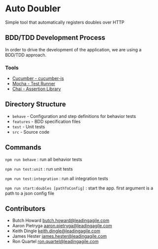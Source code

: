 # Auto Doubler

Simple tool that automatically registers doubles over HTTP

## BDD/TDD Development Process

In order to drive the development of the application, we are using a BDD/TDD approach.

### Tools
- [Cucumber - cucumber-js](https://cucumber.io/docs/installation/javascript/)
- [Mocha - Test Runner](https://mochajs.org/)
- [Chai - Assertion Library](https://www.chaijs.com/)


## Directory Structure
- `behave` - Configuration and step definitions for behavior tests
- `features` - BDD specification files
- `test` - Unit tests
- `src` - Source code


## Commands
`npm run behave`
: run all behavior tests

`npm run test:unit`
: run unit tests

`npm run test:integration`
: run all integration tests

`npm run start:doubles [pathToConfig]`
: start the app. first argument is a path to a json config file

## Contributors

- Butch Howard <butch.howard@leadingagile.com>
- Aaron Pietryga <aaron.pietryga@leadingagile.com>
- Keith Dingle <keith.dingle@leadingagile.com>
- James Hester <james.hester@leadingagile.com>
- Ron Quartel <ron.quartel@leadingagile.com>
